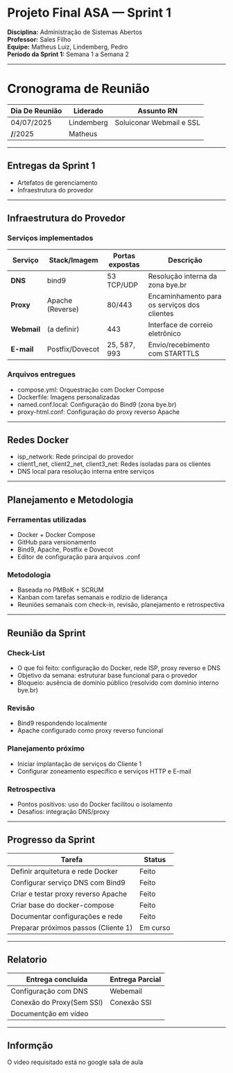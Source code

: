 # Projeto Final ASA — Sprint 1

**Disciplina:** Administração de Sistemas Abertos  
**Professor:** Sales Filho  
**Equipe:** Matheus Luiz, Lindemberg, Pedro  
**Período da Sprint 1:** Semana 1 a Semana 2  

---

# Cronograma de Reunião
| Dia De Reunião | Liderado | Assunto RN |
|----------------|----------|------------|
| 04/07/2025     |Lindemberg| Soluiconar Webmail e SSL |
| **/**/2025     |Matheus   |
---
##  Entregas da Sprint 1

-  Artefatos de gerenciamento
-  Infraestrutura do provedor

---

##  Infraestrutura do Provedor

###  Serviços implementados

| Serviço     | Stack/Imagem     | Portas expostas | Descrição |
|-------------|------------------|------------------|-----------|
| **DNS**     | bind9          | 53 TCP/UDP       | Resolução interna da zona bye.br |
| **Proxy**   | Apache (Reverse) | 80/443           | Encaminhamento para os serviços dos clientes |
| **Webmail** | (a definir)      | 443              | Interface de correio eletrônico |
| **E-mail**  | Postfix/Dovecot  | 25, 587, 993     | Envio/recebimento com STARTTLS |

###  Arquivos entregues

- compose.yml: Orquestração com Docker Compose
- Dockerfile: Imagens personalizadas
- named.conf.local: Configuração do Bind9 (zona bye.br)
- proxy-html.conf: Configuração do proxy reverso Apache

---

##  Redes Docker

- isp_network: Rede principal do provedor
- client1_net, client2_net, client3_net: Redes isoladas para os clientes
- DNS local para resolução interna entre serviços

---

##  Planejamento e Metodologia

###  Ferramentas utilizadas

- Docker + Docker Compose
- GitHub para versionamento
- Bind9, Apache, Postfix e Dovecot
- Editor de configuração para arquivos .conf

###  Metodologia

- Baseada no PMBoK + SCRUM
- Kanban com tarefas semanais e rodízio de liderança
- Reuniões semanais com check-in, revisão, planejamento e retrospectiva

---

##  Reunião da Sprint

### **Check-List**
-  O que foi feito: configuração do Docker, rede ISP, proxy reverso e DNS
-  Objetivo da semana: estruturar base funcional para o provedor
-  Bloqueio: ausência de domínio público (resolvido com domínio interno bye.br)

### **Revisão**
- Bind9 respondendo localmente
- Apache configurado como proxy reverso funcional

### **Planejamento próximo**
- Iniciar implantação de serviços do Cliente 1
- Configurar zoneamento específico e serviços HTTP e E-mail

### **Retrospectiva**
-  Pontos positivos: uso do Docker facilitou o isolamento
-  Desafios: integração DNS/proxy


---

##  Progresso da Sprint

| Tarefa                               | Status    |
|--------------------------------------|-----------|
| Definir arquitetura e rede Docker    |  Feito   |
| Configurar serviço DNS com Bind9     |  Feito   |
| Criar e testar proxy reverso Apache  |  Feito   |
| Criar base do docker-compose       |  Feito   |
| Documentar configurações e rede      |  Feito   |
| Preparar próximos passos (Cliente 1) |  Em curso |


---
## Relatorio
|Entrega concluida          |Entrega Parcial |
|-----------------|--------------------------|
 Configuração com DNS       | Webemail
 Conexão do Proxy(Sem SSl)  |  Conexão SSl |
 Documentção em  vídeo|     |




---
## Informção 
O video requisitado está no google sala de aula
